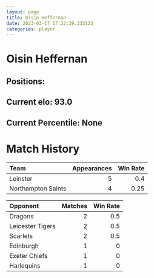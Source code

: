 ```yaml
---  
layout: page  
title: Oisin Heffernan  
date: 2023-03-17 17:22:39.333123  
categories: player  
---
```

# Oisin Heffernan

## Positions: 

## Current elo: 93.0

## Current Percentile: None

# Match History


| Team               |   Appearances |   Win Rate |
|:-------------------|--------------:|-----------:|
| Leinster           |             5 |       0.4  |
| Northampton Saints |             4 |       0.25 |

| Opponent         |   Matches |   Win Rate |
|:-----------------|----------:|-----------:|
| Dragons          |         2 |        0.5 |
| Leicester Tigers |         2 |        0.5 |
| Scarlets         |         2 |        0.5 |
| Edinburgh        |         1 |        0   |
| Exeter Chiefs    |         1 |        0   |
| Harlequins       |         1 |        0   |